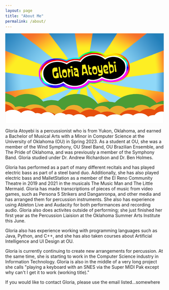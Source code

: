 ```yaml
---
layout: page
title: "About Me"
permalink: /about/
---
```


![Picture 1](/assets/aboutpic.png)

Gloria Atoyebi is a percussionist who is from Yukon, Oklahoma, and earned a Bachelor of Musical Arts with a Minor in Computer Science at the University of Oklahoma (OU) in Spring 2023. As a student at OU, she was a member of the Wind Symphony, OU Steel Band, OU Brazilian Ensemble, and The Pride of Oklahoma, and was previously a member of the Symphony Band. Gloria studied under Dr. Andrew Richardson and Dr. Ben Holmes.

Gloria has performed as a part of many different recitals and has played electric bass as part of a steel band duo. Additionally, she has also played electric bass and MalletStation as a member of the El Reno Community Theatre in 2019 and 2021 in the musicals The Music Man and The Little Mermaid. Gloria has made transcriptions of pieces of music from video games, such as Persona 5 Strikers and Danganronpa, and other media and has arranged them for percussion instruments. She also has experience using Ableton Live and Audacity for both performances and recording audio. Gloria also does activites outside of performing; she just finished her first year as the Percussion Liaision at the Oklahoma Summer Arts Institute this June.

Gloria also has experience working with programming languages such as Java, Python, and C++, and she has also taken courses about Artificial Intelligence and UI Design at OU.

Gloria is currently continuing to create new arrangements for percussion. At the same time, she is starting to work in the Computer Science industry in Information Technology. Gloria is also in the middle of a very long project she calls "playing a keyboard with an SNES via the Super MIDI Pak except why can't I get it to work (working title)."

If you would like to contact Gloria, please use the email listed...somewhere
